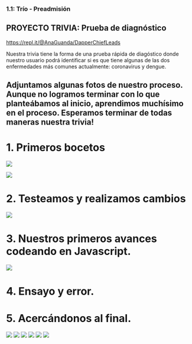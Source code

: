 ### 1.1: Trío - Preadmisión

## PROYECTO TRIVIA: Prueba de diagnóstico

<https://repl.it/@AnaGuanda/DapperChiefLeads>

Nuestra trivia tiene la forma de una prueba rápida de diagóstico donde nuestro usuario podrá identificar si es que tiene algunas de las dos enfermedades más comunes actualmente: coronavirus y dengue.


## Adjuntamos algunas fotos de nuestro proceso. Aunque no logramos terminar con lo que planteábamos al inicio, aprendimos muchísimo en el proceso. Esperamos terminar de todas maneras nuestra trivia!

# 1. Primeros bocetos

![](7.jpg)

![](8.jpg)

# 2. Testeamos y realizamos cambios

![](10.jpg)

# 3. Nuestros primeros avances codeando en Javascript.

![](9.jpg)

# 4. Ensayo y error.

# 5. Acercándonos al final.

![](1.jpg)
![](2.jpg)
![](3.jpg)
![](4.jpg)
![](5.jpg)
![](6.jpg)

